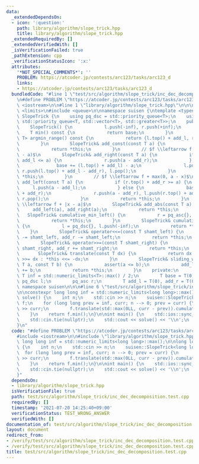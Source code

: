 ```yaml
---
data:
  _extendedDependsOn:
  - icon: ':question:'
    path: library/algorithm/slope_trick.hpp
    title: library/algorithm/slope_trick.hpp
  _extendedRequiredBy: []
  _extendedVerifiedWith: []
  _isVerificationFailed: true
  _pathExtension: cpp
  _verificationStatusIcon: ':x:'
  attributes:
    '*NOT_SPECIAL_COMMENTS*': ''
    PROBLEM: https://atcoder.jp/contests/arc123/tasks/arc123_d
    links:
    - https://atcoder.jp/contests/arc123/tasks/arc123_d
  bundledCode: "#line 1 \"test/src/algorithm/slope_trick/inc_dec_decomposition.test.cpp\"\
    \n#define PROBLEM \"https://atcoder.jp/contests/arc123/tasks/arc123_d\"\n\n#include\
    \ <iostream>\n\n#line 1 \"library/algorithm/slope_trick.hpp\"\n\n\n\n#include\
    \ <limits>\n#include <queue>\n\nnamespace suisen {\ntemplate <typename T>\nclass\
    \ SlopeTrick {\n    using pq_dsc = std::priority_queue<T>;\n    using pq_asc =\
    \ std::priority_queue<T, std::vector<T>, std::greater<T>>;\n    public:\n    \
    \    SlopeTrick() {\n            l.push(-inf), r.push(+inf);\n        }\n    \
    \    T min() const {\n            return base;\n        }\n        std::pair<T,\
    \ T> argmin_range() const {\n            return {l.top() + add_l, r.top() + add_r};\n\
    \        }\n        SlopeTrick& add_const(const T a) {\n            base += a;\n\
    \            return *this;\n        }\n        // $f \\leftarrow f + max(0, x\
    \ - a)$\n        SlopeTrick& add_right(const T a) {\n            if (l.top() +\
    \ add_l <= a) {\n                r.push(a - add_r);\n            } else {\n  \
    \              base += (l.top() + add_l) - a;\n                l.push(a - add_l),\
    \ r.push(l.top() + add_l - add_r), l.pop();\n            }\n            return\
    \ *this;\n        }\n        // $f \\leftarrow f + max(0, a - x)$\n        SlopeTrick&\
    \ add_left(const T a) {\n            if (r.top() + add_r >= a) {\n           \
    \     l.push(a - add_l);\n            } else {\n                base += a - (r.top()\
    \ + add_r);\n                r.push(a - add_r), l.push(r.top() + add_r - add_l),\
    \ r.pop();\n            }\n            return *this;\n        }\n        // $f\
    \ \\leftarrow f + |x - a|$\n        SlopeTrick& add_abs(const T a) {\n       \
    \     add_left(a), add_right(a);\n            return *this;\n        }\n     \
    \   SlopeTrick& cumulative_min_left() {\n            r = pq_asc{}, r.push(+inf);\n\
    \            return *this;\n        }\n        SlopeTrick& cumulative_min_right()\
    \ {\n            l = pq_dsc{}, l.push(-inf);\n            return *this;\n    \
    \    }\n        SlopeTrick& operator<<=(const T shamt_left) {\n            add_l\
    \ -= shamt_left, add_r -= shamt_left;\n            return *this;\n        }\n\
    \        SlopeTrick& operator>>=(const T shamt_right) {\n            add_l +=\
    \ shamt_right, add_r += shamt_right;\n            return *this;\n        }\n \
    \       SlopeTrick& translate(const T dx) {\n            return dx >= 0 ? *this\
    \ >>= dx : *this <<= -dx;\n        }\n        SlopeTrick& sliding_window_minimum(const\
    \ T a, const T b) {\n            assert(a <= b);\n            add_l += a, add_r\
    \ += b;\n            return *this;\n        }\n    private:\n        static constexpr\
    \ T inf = std::numeric_limits<T>::max() / 2;\n        T base = T(0);\n       \
    \ pq_dsc l;\n        pq_asc r;\n        T add_l = T(0), add_r = T(0);\n};\n} //\
    \ namespace suisen\n\n\n#line 6 \"test/src/algorithm/slope_trick/inc_dec_decomposition.test.cpp\"\
    \n\nconstexpr long long inf = std::numeric_limits<long long>::max();\n\nlong long\
    \ solve() {\n    int n;\n    std::cin >> n;\n    suisen::SlopeTrick<long long>\
    \ f;\n    for (long long prev = inf, curr; n --> 0; prev = curr) {\n        std::cin\
    \ >> curr;\n        f.translate(std::max(0LL, curr - prev)).cumulative_min_left().add_abs(0).add_abs(curr);\n\
    \    }\n    return f.min();\n}\n\nint main() {\n    std::ios::sync_with_stdio(false);\n\
    \    std::cin.tie(nullptr);\n    std::cout << solve() << '\\n';\n    return 0;\n\
    }\n"
  code: "#define PROBLEM \"https://atcoder.jp/contests/arc123/tasks/arc123_d\"\n\n\
    #include <iostream>\n\n#include \"library/algorithm/slope_trick.hpp\"\n\nconstexpr\
    \ long long inf = std::numeric_limits<long long>::max();\n\nlong long solve()\
    \ {\n    int n;\n    std::cin >> n;\n    suisen::SlopeTrick<long long> f;\n  \
    \  for (long long prev = inf, curr; n --> 0; prev = curr) {\n        std::cin\
    \ >> curr;\n        f.translate(std::max(0LL, curr - prev)).cumulative_min_left().add_abs(0).add_abs(curr);\n\
    \    }\n    return f.min();\n}\n\nint main() {\n    std::ios::sync_with_stdio(false);\n\
    \    std::cin.tie(nullptr);\n    std::cout << solve() << '\\n';\n    return 0;\n\
    }"
  dependsOn:
  - library/algorithm/slope_trick.hpp
  isVerificationFile: true
  path: test/src/algorithm/slope_trick/inc_dec_decomposition.test.cpp
  requiredBy: []
  timestamp: '2021-07-20 14:25:40+09:00'
  verificationStatus: TEST_WRONG_ANSWER
  verifiedWith: []
documentation_of: test/src/algorithm/slope_trick/inc_dec_decomposition.test.cpp
layout: document
redirect_from:
- /verify/test/src/algorithm/slope_trick/inc_dec_decomposition.test.cpp
- /verify/test/src/algorithm/slope_trick/inc_dec_decomposition.test.cpp.html
title: test/src/algorithm/slope_trick/inc_dec_decomposition.test.cpp
---
```

